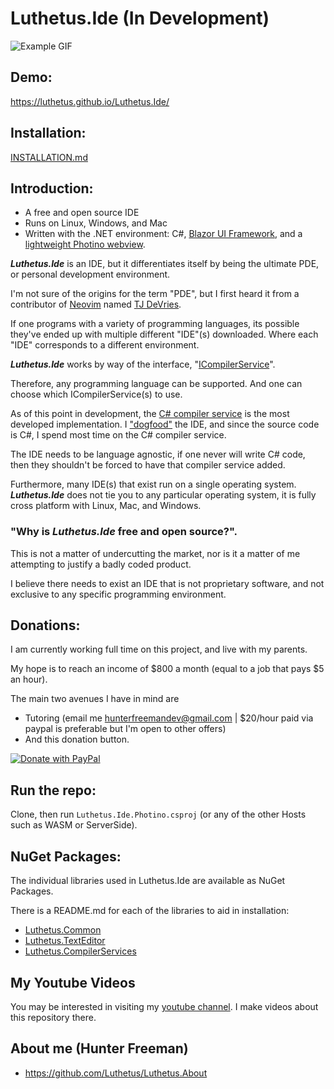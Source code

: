 # Luthetus.Ide (In Development)
![Example GIF](./Images/Ide/Gifs/ide_readme.gif)

## Demo:
https://luthetus.github.io/Luthetus.Ide/

## Installation:
[INSTALLATION.md](./INSTALLATION.md)

## Introduction:

- A free and open source IDE
- Runs on Linux, Windows, and Mac
- Written with the .NET environment: C#, [Blazor UI Framework](https://dotnet.microsoft.com/en-us/apps/aspnet/web-apps/blazor), and a [lightweight Photino webview](https://github.com/tryphotino/photino.Blazor).

***Luthetus.Ide*** is an IDE, but it differentiates itself by being the ultimate PDE, or personal development environment.

I'm not sure of the origins for the term "PDE", but I first heard it from a contributor of [Neovim](https://github.com/neovim/neovim) named [
TJ DeVries](https://www.youtube.com/@teej_dv).

If one programs with a variety of programming languages, its possible they've ended up with multiple different "IDE"(s) downloaded. Where each "IDE" corresponds to a different environment.

***Luthetus.Ide*** works by way of the interface, "[ICompilerService](/Source/Lib/TextEditor/CompilerServices/Interfaces/ICompilerService.cs)".

Therefore, any programming language can be supported. And one can choose which ICompilerService(s) to use.

As of this point in development, the [C# compiler service](/Source/Lib/CompilerServices/CSharp/CompilerServiceCase/CSharpCompilerService.cs) is the most developed implementation. I ["dogfood"](https://en.wikipedia.org/wiki/Eating_your_own_dog_food) the IDE, and since the source code is C#, I spend most time on the C# compiler service.

The IDE needs to be language agnostic, if one never will write C# code, then they shouldn't be forced to have that compiler service added.

Furthermore, many IDE(s) that exist run on a single operating system. ***Luthetus.Ide*** does not tie you to any particular operating system, it is fully cross platform with Linux, Mac, and Windows.

### "Why is ***Luthetus.Ide*** free and open source?".

This is not a matter of undercutting the market, nor is it a matter of me attempting to justify a badly coded product.

I believe there needs to exist an IDE that is not proprietary software, and not exclusive to any specific programming environment.

## Donations:

I am currently working full time on this project, and live with my parents.

My hope is to reach an income of $800 a month (equal to a job that pays $5 an hour).

The main two avenues I have in mind are
- Tutoring (email me hunterfreemandev@gmail.com | $20/hour paid via paypal is preferable but I'm open to other offers)
- And this donation button.

[![Donate with PayPal](https://raw.githubusercontent.com/Luthetus/paypal-donate-button_Fork/master/paypal-donate-button.png)](https://www.paypal.com/cgi-bin/webscr?cmd=_s-xclick&hosted_button_id=RCG8QN3KL623Y)

## Run the repo:
Clone, then run `Luthetus.Ide.Photino.csproj` (or any of the other Hosts such as WASM or ServerSide).

## NuGet Packages:
The individual libraries used in Luthetus.Ide are available as NuGet Packages.

There is a README.md for each of the libraries to aid in installation:

- [Luthetus.Common](./Docs/Common/README.md)
- [Luthetus.TextEditor](./Docs/TextEditor/README.md)
- [Luthetus.CompilerServices](./Docs/CompilerServices/README.md)

## My Youtube Videos
You may be interested in visiting my [youtube channel](https://www.youtube.com/channel/UCzhWhqYVP40as1MFUesQM9w). I make videos about this repository there.

## About me (Hunter Freeman)
- https://github.com/Luthetus/Luthetus.About
